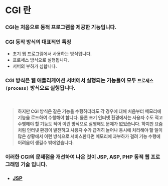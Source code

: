 # CGI 란
### CGI는 처음으로 동적 프로그램을 제공한 기능입니다.
### CGI 동작 방식의 대표적인 특징
* 초기 웹 프로그램에서 사용하는 방식입니다.
* 프로세스 방식으로 실행됩니다.
* 서버의 부하가 심합니다.

### CGI 방식은 웹 애플리케이션 서버에서 실행되는 기능들이 모두 `프로세스(process)` 방식으로 실행됩니다.

<br>

> #### 하지만 CGI 방식은 같은 기능을 수행하더라도 각 경우에 대해 처음부터 메모리에 기능을 로드하여 수행해야 합니다. 물론 초기 인터넷 환경에서는 사용자 수도 적고 수헹해야 할 기능도 적어 이런 방식으로 실행해도 문제가 없었습니다. 하지만 요즘처럼 인터넷 환경이 발전하고 사용자 수가 급격히 늘어나 동시에 처리해야 할 일이 많은 상황에서 이런 방식으로 서비스한다면 메모리에 과부하가 걸려 기능 수행에 어려움이 생길수 밖에없습니다.

### 이러한 CGI의 문제점을 개선하여 나온 것이 JSP, ASP, PHP 동적 웹 프로그래밍 기술 입니다.

* ### [JSP](/WEB/DynamicContent/JSP.md)
 
